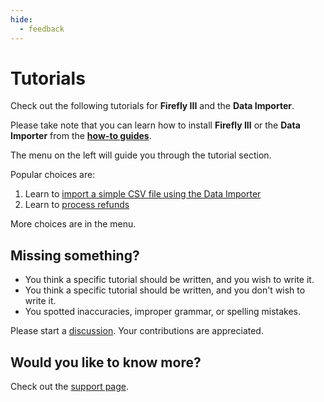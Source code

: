 ```yaml
---
hide:
  - feedback
---
```


# Tutorials

Check out the following tutorials for **Firefly III** and the **Data Importer**.

Please take note that you can learn how to install **Firefly III** or the **Data Importer** from the **[how-to guides](../how-to/index.md)**.

The menu on the left will guide you through the tutorial section.

Popular choices are:

1. Learn to [import a simple CSV file using the Data Importer](data-importer/csv.md)
2. Learn to [process refunds](finances/refund.md)

More choices are in the menu.

## Missing something?

- You think a specific tutorial should be written, and you wish to write it.
- You think a specific tutorial should be written, and you don't wish to write it.
- You spotted inaccuracies, improper grammar, or spelling mistakes.

Please start a [discussion](https://github.com/orgs/firefly-iii/discussions/new/choose). Your contributions are appreciated.

## Would you like to know more?

Check out the [support page](../references/support.md).
